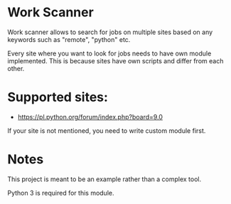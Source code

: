 # Work Scanner
Work scanner allows to search for jobs on multiple sites based on any keywords such as "remote", "python" etc.

Every site where you want to look for jobs needs to have own module implemented. This is because sites have own scripts and differ from each other.

# Supported sites:
- https://pl.python.org/forum/index.php?board=9.0

If your site is not mentioned, you need to write custom module first.

# Notes
This project is meant to be an example rather than a complex tool. 

Python 3 is required for this module.
